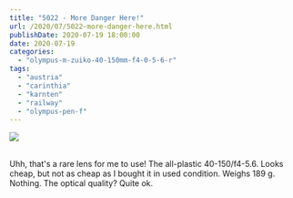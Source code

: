 ```yaml
---
title: "5022 - More Danger Here!"
url: /2020/07/5022-more-danger-here.html
publishDate: 2020-07-19 18:00:00
date: 2020-07-19
categories: 
  - "olympus-m-zuiko-40-150mm-f4-0-5-6-r"
tags: 
  - "austria"
  - "carinthia"
  - "karnten"
  - "railway"
  - "olympus-pen-f"
---
```

<div class="container">
<div class="center"><a target="_blank" href="https://d25zfm9zpd7gm5.cloudfront.net/1200x1200/2018/20180624_190612_lr.jpg"><img class="webfeedsFeaturedVisual" src="https://d25zfm9zpd7gm5.cloudfront.net/0600x0600/2018/20180624_190612_lr.jpg" /></a></div>
</div>
<br />

Uhh, that's a rare lens for me to use! The all-plastic
40-150/f4-5.6. Looks cheap, but not as cheap as I bought it in used
condition. Weighs 189 g. Nothing. The optical quality? Quite ok. 
